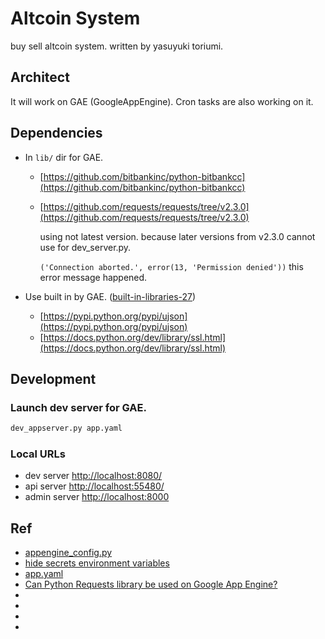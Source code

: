 # Altcoin System

buy sell altcoin system. written by yasuyuki toriumi.

## Architect

It will work on GAE (GoogleAppEngine).
Cron tasks are also working on it.

## Dependencies

- In `lib/` dir for GAE.
  - [https://github.com/bitbankinc/python-bitbankcc](https://github.com/bitbankinc/python-bitbankcc)
  - [https://github.com/requests/requests/tree/v2.3.0](https://github.com/requests/requests/tree/v2.3.0)

    using not latest version. because later versions from v2.3.0 cannot use for dev_server.py.

    `('Connection aborted.', error(13, 'Permission denied'))` this error message happened.

- Use built in by GAE. ([built-in-libraries-27](https://cloud.google.com/appengine/docs/standard/python/tools/built-in-libraries-27))
  - [https://pypi.python.org/pypi/ujson](https://pypi.python.org/pypi/ujson)
  - [https://docs.python.org/dev/library/ssl.html](https://docs.python.org/dev/library/ssl.html)

## Development

### Launch dev server for GAE.

```py
dev_appserver.py app.yaml
```

### Local URLs

- dev server
  [http://localhost:8080/](http://localhost:8080/)
- api server
  [http://localhost:55480/](http://localhost:55480/)
- admin server
  [http://localhost:8000](http://localhost:8000)

## Ref

- [appengine_config.py](https://cloud.google.com/appengine/docs/standard/python/tools/appengineconfig?hl=ja)
- [hide secrets environment variables](https://groups.google.com/forum/#!topic/google-appengine/MnEjnYFUMkg)
- [app.yaml](https://cloud.google.com/appengine/docs/standard/python/config/appref)
- [Can Python Requests library be used on Google App Engine?](https://stackoverflow.com/questions/9604799/can-python-requests-library-be-used-on-google-app-engine/28544823)
- []()
- []()
- []()
- []()
